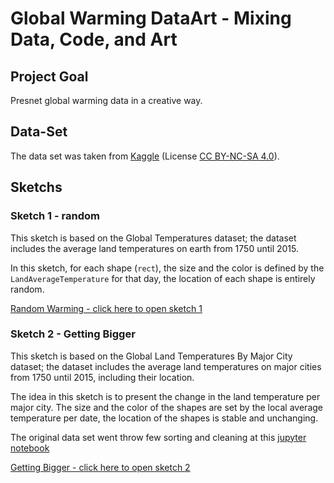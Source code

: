 # Global Warming DataArt - Mixing Data, Code, and Art

## Project Goal

Presnet global warming data in a creative way.

## Data-Set

The data set was taken from [Kaggle](https://www.kaggle.com/berkeleyearth/climate-change-earth-surface-temperature-data) (License
[CC BY-NC-SA 4.0](https://creativecommons.org/licenses/by-nc-sa/4.0/)).

## Sketchs

### Sketch 1 - random

This sketch is based on the Global Temperatures dataset; the dataset includes the average land temperatures on earth from 1750 until 2015.

In this sketch, for each shape (`rect`), the size and the color is defined by the `LandAverageTemperature` for that day, the location of each shape is entirely random.

[Random Warming - click here to open sketch 1](v1/)

### Sketch 2 - Getting Bigger

This sketch is based on the Global Land Temperatures By Major City dataset; the dataset includes the average land temperatures on major cities from 1750 until 2015, including their location.

The idea in this sketch is to present the change in the land temperature per major city. The size and the color of the shapes are set by the local average temperature per date, the location of the shapes is stable and unchanging.

The original data set went throw few sorting and cleaning at this [jupyter notebook](warming-jupyter/temp-by-city.ipynb)

[Getting Bigger - click here to open sketch 2](v2/)
